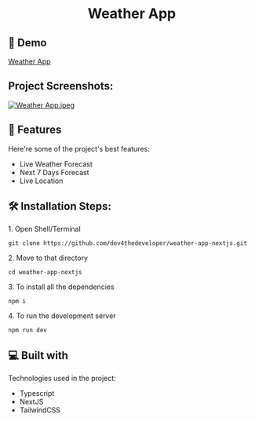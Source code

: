<h1 align="center" id="title">Weather App</h1>

<h2>🚀 Demo</h2>

[Weather App](https://weather-app-nextjs-nine.vercel.app/)

<h2>Project Screenshots:</h2>

<a target="_blank" href="https://imgbb.ink/en/DODZjdoIJt6ijsq"><img src="https://imgbb.ink/ib/hiXvrWunsk7pZoJ_1706955570.jpeg" alt="Weather App.jpeg"/></a>
  
<h2>🧐 Features</h2>

Here're some of the project's best features:

*   Live Weather Forecast
*   Next 7 Days Forecast
*   Live Location

<h2>🛠️ Installation Steps:</h2>

<p>1. Open Shell/Terminal</p>

```
git clone https://github.com/dev4thedeveloper/weather-app-nextjs.git
```

<p>2. Move to that directory</p>

```
cd weather-app-nextjs
```

<p>3. To install all the dependencies</p>

```
npm i
```

<p>4. To run the development server</p>

```
npm run dev
```

  
  
<h2>💻 Built with</h2>

Technologies used in the project:

*   Typescript
*   NextJS
*   TailwindCSS
